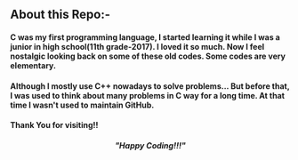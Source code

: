 ﻿## About this Repo:-

<h4>C was my first programming language, I started learning it while I was a junior in high school(11th grade-2017). I loved it so much. Now I feel nostalgic looking back on some of these old codes. Some codes are very elementary.</h4>
<h4>Although I mostly use C++ nowadays to solve problems... But before that, I was used to think about many problems in C way for a long time. At that time I wasn't used to maintain GitHub.
<h4>Thank You for visiting!!</h4>


<h5 align="center">"Happy Coding!!!"</h5>

